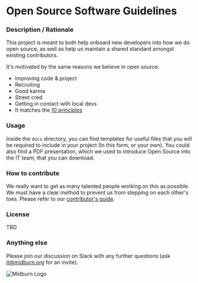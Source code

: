 # Open Source Software Guidelines

### Description / Rationale
This project is meant to both help onboard new developers into how we do open source, as well as help us maintain a shared standard amongst existing contributors.

It's motivated by the same reasons we believe in open source:
* Improving code & project
* Recruiting
* Good karma
* Street cred
* Getting in contact with local devs
* It matches the [10 principles](http://www.wired.com/2013/04/new-hackers-taylor/)

### Usage
Inside the `docs` directory, you can find templates for useful files that you will be required to include in your project (In this form, or your own).
You could also find a PDF presentation, which we used to introduce Open Source into the IT team, that you can download.

### How to contribute
We really want to get as many talented people working on this as possible. We must have a clear method to prevent us from stepping on each other's toes. Please refer to our [contributor's guide](/docs/CONTRIBUTION.MD).

### License
TBD

### Anything else
Please join our discussion on Slack with any further questions (ask it@midburn.org for an invite).

![Midburn Logo](https://dl.dropboxusercontent.com/u/58640686/midburn-logo.png)
